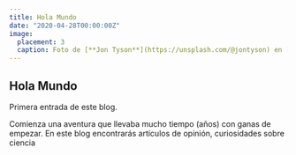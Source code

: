 ```yaml
---
title: Hola Mundo
date: "2020-04-28T00:00:00Z"
image:
  placement: 3
  caption: Foto de [**Jon Tyson**](https://unsplash.com/@jontyson) en [Unsplash](https://unsplash.com)
---
```


## Hola Mundo

Primera entrada de este blog.

Comienza una aventura que llevaba mucho tiempo (años) con ganas de empezar. En este blog encontrarás artículos de opinión, curiosidades sobre ciencia